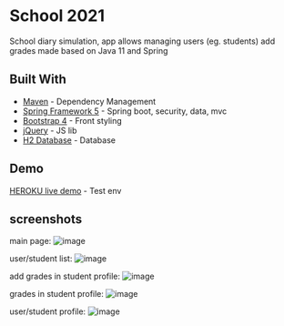 # School 2021

School diary simulation, app allows managing users (eg. students) add grades made based on Java 11 and Spring

## Built With

* [Maven](https://maven.apache.org/) - Dependency Management
* [Spring Framework 5](https://spring.io/) - Spring boot, security, data, mvc
* [Bootstrap 4](https://getbootstrap.com/) - Front styling
* [jQuery](https://jquery.com/) - JS lib
* [H2 Database](https://www.h2database.com/html/main.html) - Database

## Demo

[HEROKU live demo](https://school-2021.herokuapp.com/) - Test env

## screenshots

main page:
![image](https://user-images.githubusercontent.com/43014461/116010429-23d09000-a61f-11eb-8648-6c73c86bc1fc.png)

user/student list:
![image](https://user-images.githubusercontent.com/43014461/116010357-c9cfca80-a61e-11eb-9ca0-b1d0f786bb2c.png)

add grades in student profile:
![image](https://user-images.githubusercontent.com/43014461/116010267-37c7c200-a61e-11eb-8e05-0fe31a7b6787.png)

grades in student profile:
![image](https://user-images.githubusercontent.com/43014461/116812752-b78aea80-ab50-11eb-9723-16e0ed18892d.png)

user/student profile:
![image](https://user-images.githubusercontent.com/43014461/116010256-22eb2e80-a61e-11eb-9a1a-20a065b002d6.png)
